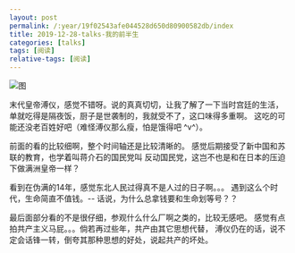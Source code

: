 ```yaml
---
layout: post
permalink: /:year/19f02543afe044528d650d80900582db/index
title: 2019-12-28-talks-我的前半生
categories: [talks]
tags: [阅读]
relative-tags: [阅读]
---
```


![图](https://gitee.com/linxingyang/at-2020-10-02-image/raw/master/image/T-talks/image/2019/books/wdqbs.png)


末代皇帝溥仪，感觉不错呀。说的真真切切，让我了解了一下当时宫廷的生活，
单就吃得是隔夜饭，厨子是世袭制的，我就受不了，这口味得多重啊。
这吃的可能还没老百姓好吧（难怪溥仪那么瘦，怕是饿得吧 ^v^）。


前面的看的比较细啊，整个时间轴还是比较清晰的。
感觉后期接受了新中国和苏联的教育，也学着叫蒋介石的国民党叫
反动国民党，这岂不也是和在日本的压迫下做满洲皇帝一样？

看到在伪满的14年，感觉东北人民过得真不是人过的日子啊。。。
遇到这么个时代，生命简直不值钱。-- 话说，为什么总拿钱要和生命划等号？？

最后面部分看的不是很仔细，参观什么什么厂啊之类的，比较无感吧。
感觉有点拍共产主义马屁。。。倘若再过些年，共产由其它思想代替，
溥仪仍在的话，说不定会话锋一转，倒夸其那种思想的好处，说起共产的坏处。
